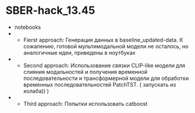 # SBER-hack_13.45
* notebooks
* *  Fierst approach: Генерация данных в baseline_updated-data. К сожалению, готовой мультимодальной модели не осталось, но аналогичные идеи, приведены в ноутбуках
* *  Second approach: Использование связки CLIP-like модели для слияния модальностей и получения временной последовательности и трансформерной модели для обработки временных последовательностей PatchTST. ( запускать из колаба)) )
* *  Third approach: Попытки использовать catboost
